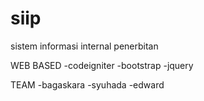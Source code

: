 # siip
sistem informasi internal penerbitan

WEB BASED
-codeigniter
-bootstrap
-jquery

TEAM
-bagaskara
-syuhada
-edward
